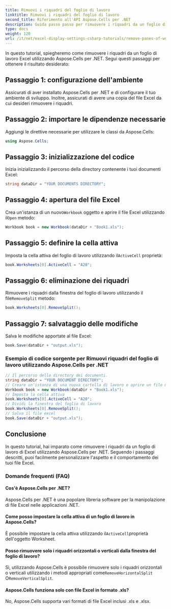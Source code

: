 ```yaml
---
title: Rimuovi i riquadri del foglio di lavoro
linktitle: Rimuovi i riquadri del foglio di lavoro
second_title: Riferimento all'API Aspose.Cells per .NET
description: Guida passo passo per rimuovere i riquadri da un foglio di lavoro Excel utilizzando Aspose.Cells per .NET.
type: docs
weight: 120
url: /it/net/excel-display-settings-csharp-tutorials/remove-panes-of-worksheet/
---
```

In questo tutorial, spiegheremo come rimuovere i riquadri da un foglio di lavoro Excel utilizzando Aspose.Cells per .NET. Segui questi passaggi per ottenere il risultato desiderato:

## Passaggio 1: configurazione dell'ambiente

Assicurati di aver installato Aspose.Cells per .NET e di configurare il tuo ambiente di sviluppo. Inoltre, assicurati di avere una copia del file Excel da cui desideri rimuovere i riquadri.

## Passaggio 2: importare le dipendenze necessarie

Aggiungi le direttive necessarie per utilizzare le classi da Aspose.Cells:

```csharp
using Aspose.Cells;
```

## Passaggio 3: inizializzazione del codice

Inizia inizializzando il percorso della directory contenente i tuoi documenti Excel:

```csharp
string dataDir = "YOUR DOCUMENTS DIRECTORY";
```

## Passaggio 4: apertura del file Excel

 Crea un'istanza di un nuovo`Workbook` oggetto e aprire il file Excel utilizzando il`Open` metodo:

```csharp
Workbook book = new Workbook(dataDir + "Book1.xls");
```

## Passaggio 5: definire la cella attiva

 Imposta la cella attiva del foglio di lavoro utilizzando il`ActiveCell` proprietà:

```csharp
book.Worksheets[0].ActiveCell = "A20";
```

## Passaggio 6: eliminazione dei riquadri

 Rimuovere i riquadri dalla finestra del foglio di lavoro utilizzando il file`RemoveSplit` metodo:

```csharp
book.Worksheets[0].RemoveSplit();
```

## Passaggio 7: salvataggio delle modifiche

Salva le modifiche apportate al file Excel:

```csharp
book.Save(dataDir + "output.xls");
```

### Esempio di codice sorgente per Rimuovi riquadri del foglio di lavoro utilizzando Aspose.Cells per .NET 
```csharp
// Il percorso della directory dei documenti.
string dataDir = "YOUR DOCUMENT DIRECTORY";
// Creare un'istanza di una nuova cartella di lavoro e aprire un file modello
Workbook book = new Workbook(dataDir + "Book1.xls");
// Imposta la cella attiva
book.Worksheets[0].ActiveCell = "A20";
// Dividi la finestra del foglio di lavoro
book.Worksheets[0].RemoveSplit();
// Salva il file excel
book.Save(dataDir + "output.xls");
```

## Conclusione

In questo tutorial, hai imparato come rimuovere i riquadri da un foglio di lavoro di Excel utilizzando Aspose.Cells per .NET. Seguendo i passaggi descritti, puoi facilmente personalizzare l'aspetto e il comportamento dei tuoi file Excel.

### Domande frequenti (FAQ)

#### Cos'è Aspose.Cells per .NET?

Aspose.Cells per .NET è una popolare libreria software per la manipolazione di file Excel nelle applicazioni .NET.

#### Come posso impostare la cella attiva di un foglio di lavoro in Aspose.Cells?

 È possibile impostare la cella attiva utilizzando il`ActiveCell`proprietà dell'oggetto Worksheet.

#### Posso rimuovere solo i riquadri orizzontali o verticali dalla finestra del foglio di lavoro?

 Sì, utilizzando Aspose.Cells è possibile rimuovere solo i riquadri orizzontali o verticali utilizzando i metodi appropriati come`RemoveHorizontalSplit` O`RemoveVerticalSplit`.

#### Aspose.Cells funziona solo con file Excel in formato .xls?

No, Aspose.Cells supporta vari formati di file Excel inclusi .xls e .xlsx.
	